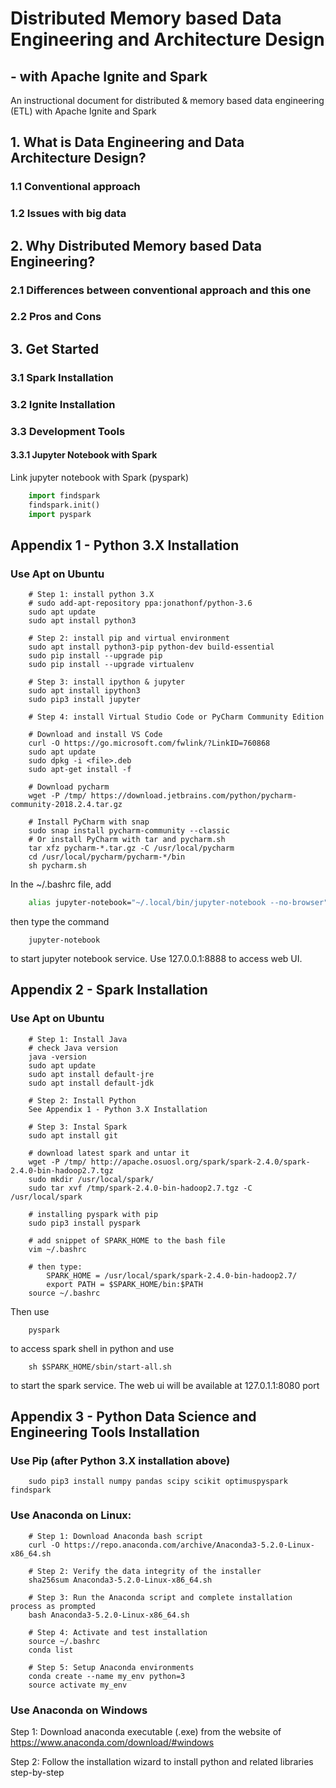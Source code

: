 # Distributed Memory based Data Engineering and Architecture Design 
## - with Apache Ignite and Spark
An instructional document for distributed & memory based data engineering (ETL) with Apache Ignite and Spark

## 1. What is Data Engineering and Data Architecture Design?

### 1.1 Conventional approach

### 1.2 Issues with big data

## 2. Why Distributed Memory based Data Engineering?

### 2.1 Differences between conventional approach and this one

### 2.2 Pros and Cons

## 3. Get Started

### 3.1 Spark Installation

### 3.2 Ignite Installation

### 3.3 Development Tools

#### 3.3.1 Jupyter Notebook with Spark
Link jupyter notebook with Spark (pyspark)
```python
    import findspark
    findspark.init()
    import pyspark
```

## Appendix 1 - Python 3.X Installation
### Use Apt on Ubuntu
```shell
    # Step 1: install python 3.X
    # sudo add-apt-repository ppa:jonathonf/python-3.6
    sudo apt update
    sudo apt install python3

    # Step 2: install pip and virtual environment
    sudo apt install python3-pip python-dev build-essential
    sudo pip install --upgrade pip
    sudo pip install --upgrade virtualenv

    # Step 3: install ipython & jupyter
    sudo apt install ipython3
    sudo pip3 install jupyter
    
    # Step 4: install Virtual Studio Code or PyCharm Community Edition
    
    # Download and install VS Code
    curl -O https://go.microsoft.com/fwlink/?LinkID=760868
    sudo apt update
    sudo dpkg -i <file>.deb
    sudo apt-get install -f
    
    # Download pycharm
    wget -P /tmp/ https://download.jetbrains.com/python/pycharm-community-2018.2.4.tar.gz
    
    # Install PyCharm with snap
    sudo snap install pycharm-community --classic
    # Or install PyCharm with tar and pycharm.sh
    tar xfz pycharm-*.tar.gz -C /usr/local/pycharm
    cd /usr/local/pycharm/pycharm-*/bin
    sh pycharm.sh
```
In the ~/.bashrc file, add 
```bash
    alias jupyter-notebook="~/.local/bin/jupyter-notebook --no-browser"
```
then type the command
```shell
    jupyter-notebook
```
to start jupyter notebook service. Use 127.0.0.1:8888 to access web UI.

## Appendix 2 - Spark Installation
### Use Apt on Ubuntu
```shell
    # Step 1: Install Java
    # check Java version
    java -version
    sudo apt update
    sudo apt install default-jre
    sudo apt install default-jdk

    # Step 2: Install Python
    See Appendix 1 - Python 3.X Installation

    # Step 3: Instal Spark
    sudo apt install git
    
    # download latest spark and untar it
    wget -P /tmp/ http://apache.osuosl.org/spark/spark-2.4.0/spark-2.4.0-bin-hadoop2.7.tgz
    sudo mkdir /usr/local/spark/
    sudo tar xvf /tmp/spark-2.4.0-bin-hadoop2.7.tgz -C /usr/local/spark
    
    # installing pyspark with pip
    sudo pip3 install pyspark
    
    # add snippet of SPARK_HOME to the bash file
    vim ~/.bashrc 
    
    # then type: 
        SPARK_HOME = /usr/local/spark/spark-2.4.0-bin-hadoop2.7/
        export PATH = $SPARK_HOME/bin:$PATH
    source ~/.bashrc
```
Then use 
```shell
    pyspark 
```
to access spark shell in python and use
```shell
    sh $SPARK_HOME/sbin/start-all.sh
```
to start the spark service. The web ui will be available at 127.0.1.1:8080 port


## Appendix 3 - Python Data Science and Engineering Tools Installation
### Use Pip (after Python 3.X installation above)
```shell
    sudo pip3 install numpy pandas scipy scikit optimuspyspark findspark 
```
### Use Anaconda on Linux:
```shell
    # Step 1: Download Anaconda bash script
    curl -O https://repo.anaconda.com/archive/Anaconda3-5.2.0-Linux-x86_64.sh

    # Step 2: Verify the data integrity of the installer
    sha256sum Anaconda3-5.2.0-Linux-x86_64.sh

    # Step 3: Run the Anaconda script and complete installation process as prompted
    bash Anaconda3-5.2.0-Linux-x86_64.sh

    # Step 4: Activate and test installation
    source ~/.bashrc
    conda list

    # Step 5: Setup Anaconda environments
    conda create --name my_env python=3
    source activate my_env
```
### Use Anaconda on Windows
Step 1: Download anaconda executable (.exe) from the website of https://www.anaconda.com/download/#windows

Step 2: Follow the installation wizard to install python and related libraries step-by-step
